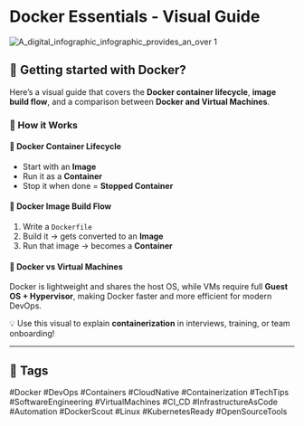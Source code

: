 
# Docker Essentials - Visual Guide

![A_digital_infographic_infographic_provides_an_over 1](https://github.com/user-attachments/assets/3b1d15c9-5584-4a3e-a37e-9495bdb3819b)


## 🚀 Getting started with Docker?

Here’s a visual guide that covers the **Docker container lifecycle**, **image build flow**, and a comparison between **Docker and Virtual Machines**.

### 🧱 How it Works

#### 🔹 Docker Container Lifecycle
- Start with an **Image**
- Run it as a **Container**
- Stop it when done = **Stopped Container**

#### 🔹 Docker Image Build Flow
1. Write a `Dockerfile`
2. Build it → gets converted to an **Image**
3. Run that image → becomes a **Container**

#### 🔹 Docker vs Virtual Machines
Docker is lightweight and shares the host OS, while VMs require full **Guest OS + Hypervisor**, making Docker faster and more efficient for modern DevOps.

💡 Use this visual to explain **containerization** in interviews, training, or team onboarding!

---

## 📌 Tags
#Docker #DevOps #Containers #CloudNative #Containerization #TechTips #SoftwareEngineering #VirtualMachines #CI_CD #InfrastructureAsCode #Automation #DockerScout #Linux #KubernetesReady #OpenSourceTools
